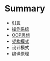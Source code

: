 # Summary

* [引言](README.md)
* [操作系统](chapter1.md)
* [OOP思想](oopsi_xiang.md)
* [架构模式](jia_gou_mo_shi.md)
* 设计模式
* 编译原理


